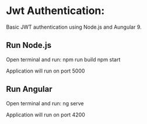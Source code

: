 # Jwt Authentication:
Basic JWT authentication using Node.js and Aungular 9. 


## Run Node.js
Open terminal and run:
npm run build
npm start

Application will run on port 5000

## Run Angular
Open terminal and run:
ng serve

Application will run on port 4200

